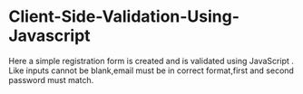 # Client-Side-Validation-Using-Javascript
Here a  simple registration form is created and is validated using JavaScript . Like inputs cannot be blank,email must be in correct format,first and second password must match.

